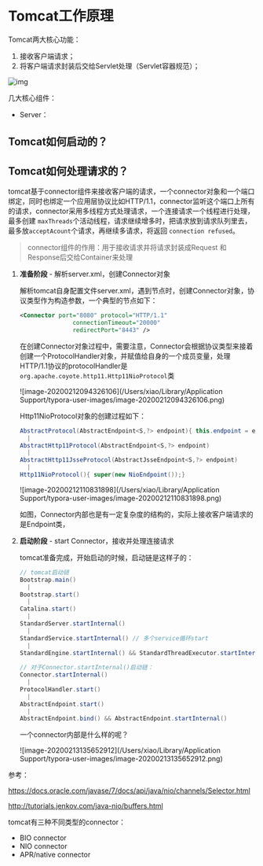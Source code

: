 

# Tomcat工作原理



Tomcat两大核心功能：

1. 接收客户端请求；
2. 将客户端请求封装后交给Servlet处理（Servlet容器规范）；



![img](https://images2015.cnblogs.com/blog/665375/201601/665375-20160119184923890-1995839223.png)



几大核心组件：

* Server：



## Tomcat如何启动的？









## Tomcat如何处理请求的？

tomcat基于connector组件来接收客户端的请求，一个connector对象和一个端口绑定，同时也绑定一个应用层协议比如HTTP/1.1，connector监听这个端口上所有的请求，connector采用多线程方式处理请求，一个连接请求一个线程进行处理，最多创建 ```maxThreads```个活动线程，请求继续增多时，把请求放到请求队列里去，最多放```acceptAcount```个请求，再继续多请求，将返回 ```connection refused```。



> connector组件的作用：用于接收请求并将请求封装成Request 和Response后交给Container来处理





1. **准备阶段** - 解析server.xml，创建Connector对象

   解析tomcat自身配置文件server.xml，遇到<Connector>节点时，创建Connector对象，协议类型作为构造参数，一个典型的<Connector>节点如下：

   ```xml
   <Connector port="8080" protocol="HTTP/1.1"
                  connectionTimeout="20000"
                  redirectPort="8443" />
   ```

   在创建Connector对象过程中，需要注意，Connector会根据协议类型来接着创建一个ProtocolHandler对象，并赋值给自身的一个成员变量，处理HTTP/1.1协议的protocolHandler是 ```org.apache.coyote.http11.Http11NioProtocol```类

   ![image-20200212094326106](/Users/xiao/Library/Application Support/typora-user-images/image-20200212094326106.png)

   

   Http11NioProtocol对象的创建过程如下：

   ```java
   AbstractProtocol(AbstractEndpoint<S,?> endpoint){ this.endpoint = endpoint;...}
     |
   AbstractHttp11Protocol(AbstractEndpoint<S,?> endpoint)
     |
   AbstractHttp11JsseProtocol(AbstractJsseEndpoint<S,?> endpoint)
     |
   Http11NioProtocol(){ super(new NioEndpoint());}
   ```

   

   ![image-20200212110831898](/Users/xiao/Library/Application Support/typora-user-images/image-20200212110831898.png)

   

   如图，Connector内部也是有一定复杂度的结构的，实际上接收客户端请求的是Endpoint类，





2. **启动阶段** - start Connector，接收并处理连接请求

   tomcat准备完成，开始启动的时候，启动链是这样子的：

   ```java
   // tomcat启动链
   Bootstrap.main()
     |
   Bootstrap.start()
     |
   Catalina.start()
     |
   StandardServer.startInternal()
     |
   StandardService.startInternal() // 多个service循环start
     |
   StandardEngine.startInternal() && StandardThreadExecutor.startInternal() && MapperListener.start() && Connector.startInternal() // 多个Executor和多个Connector循环start
     
   // 对于Connector.startInternal()启动链：
   Connector.startInternal()
     |
   ProtocolHandler.start()
     |
   AbstractEndpoint.start()
     |
   AbstractEndpoint.bind() && AbstractEndpoint.startInternal()
   ```

   一个connector内部是什么样的呢？

   

   ![image-20200213135652912](/Users/xiao/Library/Application Support/typora-user-images/image-20200213135652912.png)

   







参考：

https://docs.oracle.com/javase/7/docs/api/java/nio/channels/Selector.html

http://tutorials.jenkov.com/java-nio/buffers.html







tomcat有三种不同类型的connector：

* BIO connector
* NIO connector
* APR/native connector





